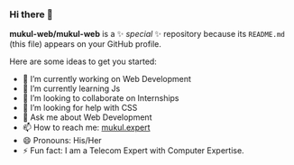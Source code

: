 ### Hi there 👋


**mukul-web/mukul-web** is a ✨ _special_ ✨ repository because its `README.md` (this file) appears on your GitHub profile.

Here are some ideas to get you started:

- 🔭 I’m currently working on Web Development
- 🌱 I’m currently learning Js
- 👯 I’m looking to collaborate on Internships
- 🤔 I’m looking for help with CSS
- 💬 Ask me about Web Development
- 📫 How to reach me: [mukul.expert](mukul.expert)
- 😄 Pronouns: His/Her
- ⚡ Fun fact: I am a Telecom Expert with Computer Expertise.

